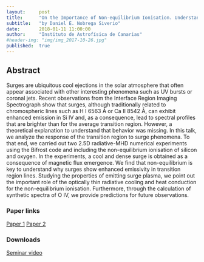 ```yaml
---
layout:     post
title:      "On the Importance of Non-equilibrium Ionisation. Understanding the Enhanced Emissivity of Si IV and O IV in Solar Surges "
subtitle:   "by Daniel E. Nobrega Siverio"
date:       2018-01-11 11:00:00
author:     "Instituto de Astrofísica de Canarias"
#header-img: "img/img_2017-10-26.jpg"
published:  true
---
```


## Abstract
Surges are ubiquitous cool ejections in the solar atmosphere that often appear associated with other interesting phenomena such as UV bursts or coronal jets. Recent observations from the Interface Region Imaging Spectrograph show that surges, although traditionally related to chromospheric lines such as H I 6563 Å or Ca II 8542 Å, can exhibit enhanced emission in Si IV and, as a  consequence, lead to spectral profiles that are brighter than for the average transition region. However, a theoretical explanation to understand that behavior was missing. In this talk, we analyze the response of the transition region to surge phenomena. To that end, we carried out two 2.5D radiative-MHD numerical experiments using the Bifrost code and including the non-equilibrium ionisation of silicon and oxygen. In the experiments, a cool and dense surge is obtained as a consequence of magnetic flux emergence. We find that non-equilibrium is key to understand why surges show enhanced emissivity in transition region lines. Studying the properties of emitting surge plasma, we point out the important role of the optically thin radiative cooling and heat conduction for the non-equilibrium ionisation. Furthermore, through the calculation of synthetic spectra of O IV, we provide predictions for future observations.

### Paper links

[Paper 1](http://adsabs.harvard.edu/abs/2016ApJ...822...18N)
[Paper 2](http://adsabs.harvard.edu/abs/2017ApJ...850..153N)

### Downloads

[Seminar video](https://folk.uio.no/tiago/espos/videos/2018-01-11-NobregaSiverio.mov)
